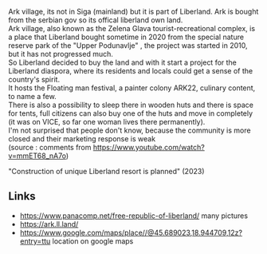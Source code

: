 
Ark village, its not in Siga (mainland) but it is part of Liberland. Ark is bought from the serbian gov so its offical liberland own land.  
Ark village, also known as the Zelena Glava tourist-recreational complex, is a place that Liberland bought sometime in 2020 from 
the special nature reserve park of the "Upper Podunavlje" , the project was started in 2010, but it has not progressed much.  
So Liberland decided to buy the land and with it start a project for the Liberland diaspora, where its residents and locals could get a sense of the country's spirit.  
It hosts the Floating man festival, a painter colony ARK22, culinary content, to name a few.  
There is also a possibility to sleep there in wooden huts and there is space for tents, 
full citizens can also buy one of the huts and move in completely (it was on VICE, so far one woman lives there permanently).  
I'm not surprised that people don't know, because the community is more closed and their marketing response is weak  
(source : comments from https://www.youtube.com/watch?v=mmET68_nA7o)

"Construction of unique Liberland resort is planned" (2023)

Links
-----
* https://www.panacomp.net/free-republic-of-liberland/ many pictures
* https://ark.ll.land/
* https://www.google.com/maps/place//@45.689023,18.944709,12z?entry=ttu location on google maps

